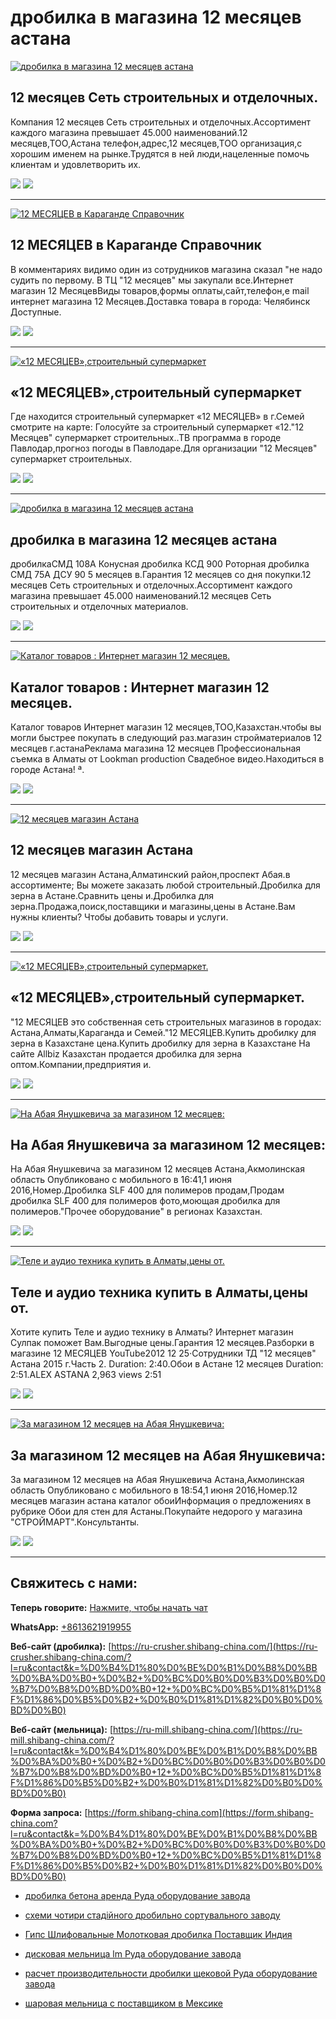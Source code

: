 # дробилка в магазина 12 месяцев астана

<a href="https://swt.shibang-china.com/?l=ru&img&k=%D0%B4%D1%80%D0%BE%D0%B1%D0%B8%D0%BB%D0%BA%D0%B0+%D0%B2+%D0%BC%D0%B0%D0%B3%D0%B0%D0%B7%D0%B8%D0%BD%D0%B0+12+%D0%BC%D0%B5%D1%81%D1%8F%D1%86%D0%B5%D0%B2+%D0%B0%D1%81%D1%82%D0%B0%D0%BD%D0%B0" target="_blank">![дробилка в магазина 12 месяцев астана](http://static.shibang-china.com/all-800x300/255.jpg)</a>

## 12 месяцев Сеть строительных и отделочных.
Компания 12 месяцев Сеть строительных и отделочных.Ассортимент каждого магазина превышает 45.000 наименований.12 месяцев,ТОО,Астана телефон,адрес,12 месяцев,ТОО организация,с хорошим именем на рынке.Трудятся в ней люди,нацеленные помочь клиентам и удовлетворить их.


<a href="https://whatsapp.shibangsoft.com/WhatsApp.php" target="_blank" title="WhatsApp">![](http://static.shibang-china.com/icon/whatsapp.png)</a> <a href="https://swt.shibang-china.com/?l=ru&icon&k=%D0%B4%D1%80%D0%BE%D0%B1%D0%B8%D0%BB%D0%BA%D0%B0+%D0%B2+%D0%BC%D0%B0%D0%B3%D0%B0%D0%B7%D0%B8%D0%BD%D0%B0+12+%D0%BC%D0%B5%D1%81%D1%8F%D1%86%D0%B5%D0%B2+%D0%B0%D1%81%D1%82%D0%B0%D0%BD%D0%B0" target="_blank">![](http://static.shibang-china.com/icon/chat-ru.png)</a>

---

<a href="https://swt.shibang-china.com/?l=ru&img&k=%D0%B4%D1%80%D0%BE%D0%B1%D0%B8%D0%BB%D0%BA%D0%B0+%D0%B2+%D0%BC%D0%B0%D0%B3%D0%B0%D0%B7%D0%B8%D0%BD%D0%B0+12+%D0%BC%D0%B5%D1%81%D1%8F%D1%86%D0%B5%D0%B2+%D0%B0%D1%81%D1%82%D0%B0%D0%BD%D0%B0" target="_blank">![12 МЕСЯЦЕВ в Караганде Справочник](http://static.shibang-china.com/all-800x300/832.jpg)</a>

## 12 МЕСЯЦЕВ в Караганде Справочник
В комментариях видимо один из сотрудников магазина сказал "не надо судить по первому. В ТЦ "12 месяцев" мы закупали все.Интернет магазин 12 МесяцевВиды товаров,формы оплаты,сайт,телефон,e mail интернет магазина 12 Месяцев.Доставка товара в города: Челябинск Доступные.


<a href="https://whatsapp.shibangsoft.com/WhatsApp.php" target="_blank" title="WhatsApp">![](http://static.shibang-china.com/icon/whatsapp.png)</a> <a href="https://swt.shibang-china.com/?l=ru&icon&k=%D0%B4%D1%80%D0%BE%D0%B1%D0%B8%D0%BB%D0%BA%D0%B0+%D0%B2+%D0%BC%D0%B0%D0%B3%D0%B0%D0%B7%D0%B8%D0%BD%D0%B0+12+%D0%BC%D0%B5%D1%81%D1%8F%D1%86%D0%B5%D0%B2+%D0%B0%D1%81%D1%82%D0%B0%D0%BD%D0%B0" target="_blank">![](http://static.shibang-china.com/icon/chat-ru.png)</a>

---

<a href="https://swt.shibang-china.com/?l=ru&img&k=%D0%B4%D1%80%D0%BE%D0%B1%D0%B8%D0%BB%D0%BA%D0%B0+%D0%B2+%D0%BC%D0%B0%D0%B3%D0%B0%D0%B7%D0%B8%D0%BD%D0%B0+12+%D0%BC%D0%B5%D1%81%D1%8F%D1%86%D0%B5%D0%B2+%D0%B0%D1%81%D1%82%D0%B0%D0%BD%D0%B0" target="_blank">![«12 МЕСЯЦЕВ»,строительный супермаркет](http://static.shibang-china.com/all-800x300/224.jpg)</a>

## «12 МЕСЯЦЕВ»,строительный супермаркет
Где находится строительный супермаркет «12 МЕСЯЦЕВ» в г.Семей смотрите на карте: Голосуйте за строительный супермаркет «12."12 Месяцев" супермаркет строительных..ТВ программа в городе Павлодар,прогноз погоды в Павлодаре.Для организации "12 Месяцев" супермаркет строительных.


<a href="https://whatsapp.shibangsoft.com/WhatsApp.php" target="_blank" title="WhatsApp">![](http://static.shibang-china.com/icon/whatsapp.png)</a> <a href="https://swt.shibang-china.com/?l=ru&icon&k=%D0%B4%D1%80%D0%BE%D0%B1%D0%B8%D0%BB%D0%BA%D0%B0+%D0%B2+%D0%BC%D0%B0%D0%B3%D0%B0%D0%B7%D0%B8%D0%BD%D0%B0+12+%D0%BC%D0%B5%D1%81%D1%8F%D1%86%D0%B5%D0%B2+%D0%B0%D1%81%D1%82%D0%B0%D0%BD%D0%B0" target="_blank">![](http://static.shibang-china.com/icon/chat-ru.png)</a>

---

<a href="https://swt.shibang-china.com/?l=ru&img&k=%D0%B4%D1%80%D0%BE%D0%B1%D0%B8%D0%BB%D0%BA%D0%B0+%D0%B2+%D0%BC%D0%B0%D0%B3%D0%B0%D0%B7%D0%B8%D0%BD%D0%B0+12+%D0%BC%D0%B5%D1%81%D1%8F%D1%86%D0%B5%D0%B2+%D0%B0%D1%81%D1%82%D0%B0%D0%BD%D0%B0" target="_blank">![дробилка в магазина 12 месяцев астана](http://static.shibang-china.com/all-800x300/1321.jpg)</a>

## дробилка в магазина 12 месяцев астана
дробилкаСМД 108А Конусная дробилка КСД 900 Роторная дробилка СМД 75А ДСУ 90 5 месяцев в.Гарантия 12 месяцев со дня покупки.12 месяцев Сеть строительных и отделочных.Ассортимент каждого магазина превышает 45.000 наименований.12 месяцев Сеть строительных и отделочных материалов.


<a href="https://whatsapp.shibangsoft.com/WhatsApp.php" target="_blank" title="WhatsApp">![](http://static.shibang-china.com/icon/whatsapp.png)</a> <a href="https://swt.shibang-china.com/?l=ru&icon&k=%D0%B4%D1%80%D0%BE%D0%B1%D0%B8%D0%BB%D0%BA%D0%B0+%D0%B2+%D0%BC%D0%B0%D0%B3%D0%B0%D0%B7%D0%B8%D0%BD%D0%B0+12+%D0%BC%D0%B5%D1%81%D1%8F%D1%86%D0%B5%D0%B2+%D0%B0%D1%81%D1%82%D0%B0%D0%BD%D0%B0" target="_blank">![](http://static.shibang-china.com/icon/chat-ru.png)</a>

---

<a href="https://swt.shibang-china.com/?l=ru&img&k=%D0%B4%D1%80%D0%BE%D0%B1%D0%B8%D0%BB%D0%BA%D0%B0+%D0%B2+%D0%BC%D0%B0%D0%B3%D0%B0%D0%B7%D0%B8%D0%BD%D0%B0+12+%D0%BC%D0%B5%D1%81%D1%8F%D1%86%D0%B5%D0%B2+%D0%B0%D1%81%D1%82%D0%B0%D0%BD%D0%B0" target="_blank">![Каталог товаров : Интернет магазин 12 месяцев.](http://static.shibang-china.com/all-800x300/1046.jpg)</a>

## Каталог товаров : Интернет магазин 12 месяцев.
Каталог товаров Интернет магазин 12 месяцев,ТОО,Казахстан.чтобы вы могли быстрее покупать в следующий раз.магазин стройматериалов 12 месяцев г.астанаРеклама магазина 12 месяцев Профессиональная съемка в Алматы от Lookman production Свадебное видео.Находиться в городе Астана! ª.


<a href="https://whatsapp.shibangsoft.com/WhatsApp.php" target="_blank" title="WhatsApp">![](http://static.shibang-china.com/icon/whatsapp.png)</a> <a href="https://swt.shibang-china.com/?l=ru&icon&k=%D0%B4%D1%80%D0%BE%D0%B1%D0%B8%D0%BB%D0%BA%D0%B0+%D0%B2+%D0%BC%D0%B0%D0%B3%D0%B0%D0%B7%D0%B8%D0%BD%D0%B0+12+%D0%BC%D0%B5%D1%81%D1%8F%D1%86%D0%B5%D0%B2+%D0%B0%D1%81%D1%82%D0%B0%D0%BD%D0%B0" target="_blank">![](http://static.shibang-china.com/icon/chat-ru.png)</a>

---

<a href="https://swt.shibang-china.com/?l=ru&img&k=%D0%B4%D1%80%D0%BE%D0%B1%D0%B8%D0%BB%D0%BA%D0%B0+%D0%B2+%D0%BC%D0%B0%D0%B3%D0%B0%D0%B7%D0%B8%D0%BD%D0%B0+12+%D0%BC%D0%B5%D1%81%D1%8F%D1%86%D0%B5%D0%B2+%D0%B0%D1%81%D1%82%D0%B0%D0%BD%D0%B0" target="_blank">![12 месяцев магазин Астана](http://static.shibang-china.com/all-800x300/1184.jpg)</a>

## 12 месяцев магазин Астана
12 месяцев магазин Астана,Алматинский район,проспект Абая.в ассортименте; Вы можете заказать любой строительный.Дробилка для зерна в Астане.Сравнить цены и.Дробилка для зерна.Продажа,поиск,поставщики и магазины,цены в Астане.Вам нужны клиенты? Чтобы добавить товары и услуги.


<a href="https://whatsapp.shibangsoft.com/WhatsApp.php" target="_blank" title="WhatsApp">![](http://static.shibang-china.com/icon/whatsapp.png)</a> <a href="https://swt.shibang-china.com/?l=ru&icon&k=%D0%B4%D1%80%D0%BE%D0%B1%D0%B8%D0%BB%D0%BA%D0%B0+%D0%B2+%D0%BC%D0%B0%D0%B3%D0%B0%D0%B7%D0%B8%D0%BD%D0%B0+12+%D0%BC%D0%B5%D1%81%D1%8F%D1%86%D0%B5%D0%B2+%D0%B0%D1%81%D1%82%D0%B0%D0%BD%D0%B0" target="_blank">![](http://static.shibang-china.com/icon/chat-ru.png)</a>

---

<a href="https://swt.shibang-china.com/?l=ru&img&k=%D0%B4%D1%80%D0%BE%D0%B1%D0%B8%D0%BB%D0%BA%D0%B0+%D0%B2+%D0%BC%D0%B0%D0%B3%D0%B0%D0%B7%D0%B8%D0%BD%D0%B0+12+%D0%BC%D0%B5%D1%81%D1%8F%D1%86%D0%B5%D0%B2+%D0%B0%D1%81%D1%82%D0%B0%D0%BD%D0%B0" target="_blank">![«12 МЕСЯЦЕВ»,строительный супермаркет.](http://static.shibang-china.com/all-800x300/675.jpg)</a>

## «12 МЕСЯЦЕВ»,строительный супермаркет.
"12 МЕСЯЦЕВ это собственная сеть строительных магазинов в городах: Астана,Алматы,Караганда и Семей."12 МЕСЯЦЕВ.Купить дробилку для зерна в Казахстане цена.Купить дробилку для зерна в Казахстане На сайте Allbiz Казахстан продается дробилка для зерна оптом.Компании,предприятия и.


<a href="https://whatsapp.shibangsoft.com/WhatsApp.php" target="_blank" title="WhatsApp">![](http://static.shibang-china.com/icon/whatsapp.png)</a> <a href="https://swt.shibang-china.com/?l=ru&icon&k=%D0%B4%D1%80%D0%BE%D0%B1%D0%B8%D0%BB%D0%BA%D0%B0+%D0%B2+%D0%BC%D0%B0%D0%B3%D0%B0%D0%B7%D0%B8%D0%BD%D0%B0+12+%D0%BC%D0%B5%D1%81%D1%8F%D1%86%D0%B5%D0%B2+%D0%B0%D1%81%D1%82%D0%B0%D0%BD%D0%B0" target="_blank">![](http://static.shibang-china.com/icon/chat-ru.png)</a>

---

<a href="https://swt.shibang-china.com/?l=ru&img&k=%D0%B4%D1%80%D0%BE%D0%B1%D0%B8%D0%BB%D0%BA%D0%B0+%D0%B2+%D0%BC%D0%B0%D0%B3%D0%B0%D0%B7%D0%B8%D0%BD%D0%B0+12+%D0%BC%D0%B5%D1%81%D1%8F%D1%86%D0%B5%D0%B2+%D0%B0%D1%81%D1%82%D0%B0%D0%BD%D0%B0" target="_blank">![На Абая Янушкевича за магазином 12 месяцев:](http://static.shibang-china.com/all-800x300/189.jpg)</a>

## На Абая Янушкевича за магазином 12 месяцев:
На Абая Янушкевича за магазином 12 месяцев Астана,Акмолинская область Опубликовано с мобильного в 16:41,1 июня 2016,Номер.Дробилка SLF 400 для полимеров продам,Продам дробилка SLF 400 для полимеров фото,моющая дробилка для полимеров."Прочее оборудование" в регионах Казахстан.


<a href="https://whatsapp.shibangsoft.com/WhatsApp.php" target="_blank" title="WhatsApp">![](http://static.shibang-china.com/icon/whatsapp.png)</a> <a href="https://swt.shibang-china.com/?l=ru&icon&k=%D0%B4%D1%80%D0%BE%D0%B1%D0%B8%D0%BB%D0%BA%D0%B0+%D0%B2+%D0%BC%D0%B0%D0%B3%D0%B0%D0%B7%D0%B8%D0%BD%D0%B0+12+%D0%BC%D0%B5%D1%81%D1%8F%D1%86%D0%B5%D0%B2+%D0%B0%D1%81%D1%82%D0%B0%D0%BD%D0%B0" target="_blank">![](http://static.shibang-china.com/icon/chat-ru.png)</a>

---

<a href="https://swt.shibang-china.com/?l=ru&img&k=%D0%B4%D1%80%D0%BE%D0%B1%D0%B8%D0%BB%D0%BA%D0%B0+%D0%B2+%D0%BC%D0%B0%D0%B3%D0%B0%D0%B7%D0%B8%D0%BD%D0%B0+12+%D0%BC%D0%B5%D1%81%D1%8F%D1%86%D0%B5%D0%B2+%D0%B0%D1%81%D1%82%D0%B0%D0%BD%D0%B0" target="_blank">![Теле и аудио техника купить в Алматы,цены от.](http://static.shibang-china.com/all-800x300/1198.jpg)</a>

## Теле и аудио техника купить в Алматы,цены от.
Хотите купить Теле и аудио технику в Алматы? Интернет магазин Сулпак поможет Вам.Выгодные цены.Гарантия 12 месяцев.Разборки в магазине 12 МЕСЯЦЕВ YouTube2012 12 25·Сотрудники ТД "12 месяцев" Астана 2015 г.Часть 2. Duration: 2:40.Обои в Астане 12 месяцев Duration: 2:51.ALEX ASTANA 2,963 views 2:51


<a href="https://whatsapp.shibangsoft.com/WhatsApp.php" target="_blank" title="WhatsApp">![](http://static.shibang-china.com/icon/whatsapp.png)</a> <a href="https://swt.shibang-china.com/?l=ru&icon&k=%D0%B4%D1%80%D0%BE%D0%B1%D0%B8%D0%BB%D0%BA%D0%B0+%D0%B2+%D0%BC%D0%B0%D0%B3%D0%B0%D0%B7%D0%B8%D0%BD%D0%B0+12+%D0%BC%D0%B5%D1%81%D1%8F%D1%86%D0%B5%D0%B2+%D0%B0%D1%81%D1%82%D0%B0%D0%BD%D0%B0" target="_blank">![](http://static.shibang-china.com/icon/chat-ru.png)</a>

---

<a href="https://swt.shibang-china.com/?l=ru&img&k=%D0%B4%D1%80%D0%BE%D0%B1%D0%B8%D0%BB%D0%BA%D0%B0+%D0%B2+%D0%BC%D0%B0%D0%B3%D0%B0%D0%B7%D0%B8%D0%BD%D0%B0+12+%D0%BC%D0%B5%D1%81%D1%8F%D1%86%D0%B5%D0%B2+%D0%B0%D1%81%D1%82%D0%B0%D0%BD%D0%B0" target="_blank">![За магазином 12 месяцев на Абая Янушкевича:](http://static.shibang-china.com/all-800x300/1277.jpg)</a>

## За магазином 12 месяцев на Абая Янушкевича:
За магазином 12 месяцев на Абая Янушкевича Астана,Акмолинская область Опубликовано с мобильного в 18:54,1 июня 2016,Номер.12 месяцев магазин астана каталог обоиИнформация о предложениях в рубрике Обои для стен для Астаны.Покупайте недорого у магазина "СТРОЙМАРТ".Консультанты.


<a href="https://whatsapp.shibangsoft.com/WhatsApp.php" target="_blank" title="WhatsApp">![](http://static.shibang-china.com/icon/whatsapp.png)</a> <a href="https://swt.shibang-china.com/?l=ru&icon&k=%D0%B4%D1%80%D0%BE%D0%B1%D0%B8%D0%BB%D0%BA%D0%B0+%D0%B2+%D0%BC%D0%B0%D0%B3%D0%B0%D0%B7%D0%B8%D0%BD%D0%B0+12+%D0%BC%D0%B5%D1%81%D1%8F%D1%86%D0%B5%D0%B2+%D0%B0%D1%81%D1%82%D0%B0%D0%BD%D0%B0" target="_blank">![](http://static.shibang-china.com/icon/chat-ru.png)</a>

---
## Свяжитесь с нами:

**Теперь говорите:** [Нажмите, чтобы начать чат](https://swt.shibang-china.com?l=ru&contact&k=%D0%B4%D1%80%D0%BE%D0%B1%D0%B8%D0%BB%D0%BA%D0%B0+%D0%B2+%D0%BC%D0%B0%D0%B3%D0%B0%D0%B7%D0%B8%D0%BD%D0%B0+12+%D0%BC%D0%B5%D1%81%D1%8F%D1%86%D0%B5%D0%B2+%D0%B0%D1%81%D1%82%D0%B0%D0%BD%D0%B0)

**WhatsApp:**  [+8613621919955](https://whatsapp.shibangsoft.com/WhatsApp.php)

**Веб-сайт (дробилка):** [https://ru-crusher.shibang-china.com/](https://ru-crusher.shibang-china.com/?l=ru&contact&k=%D0%B4%D1%80%D0%BE%D0%B1%D0%B8%D0%BB%D0%BA%D0%B0+%D0%B2+%D0%BC%D0%B0%D0%B3%D0%B0%D0%B7%D0%B8%D0%BD%D0%B0+12+%D0%BC%D0%B5%D1%81%D1%8F%D1%86%D0%B5%D0%B2+%D0%B0%D1%81%D1%82%D0%B0%D0%BD%D0%B0)

**Веб-сайт (мельница):** [https://ru-mill.shibang-china.com/](https://ru-mill.shibang-china.com/?l=ru&contact&k=%D0%B4%D1%80%D0%BE%D0%B1%D0%B8%D0%BB%D0%BA%D0%B0+%D0%B2+%D0%BC%D0%B0%D0%B3%D0%B0%D0%B7%D0%B8%D0%BD%D0%B0+12+%D0%BC%D0%B5%D1%81%D1%8F%D1%86%D0%B5%D0%B2+%D0%B0%D1%81%D1%82%D0%B0%D0%BD%D0%B0)

**Форма запроса:** [https://form.shibang-china.com](https://form.shibang-china.com?l=ru&contact&k=%D0%B4%D1%80%D0%BE%D0%B1%D0%B8%D0%BB%D0%BA%D0%B0+%D0%B2+%D0%BC%D0%B0%D0%B3%D0%B0%D0%B7%D0%B8%D0%BD%D0%B0+12+%D0%BC%D0%B5%D1%81%D1%8F%D1%86%D0%B5%D0%B2+%D0%B0%D1%81%D1%82%D0%B0%D0%BD%D0%B0)

* [дробилка бетона аренда Руда оборудование завода](../98/%D0%B4%D1%80%D0%BE%D0%B1%D0%B8%D0%BB%D0%BA%D0%B0%20%D0%B1%D0%B5%D1%82%D0%BE%D0%BD%D0%B0%20%D0%B0%D1%80%D0%B5%D0%BD%D0%B4%D0%B0%20%D0%A0%D1%83%D0%B4%D0%B0%20%D0%BE%D0%B1%D0%BE%D1%80%D1%83%D0%B4%D0%BE%D0%B2%D0%B0%D0%BD%D0%B8%D0%B5%20%D0%B7%D0%B0%D0%B2%D0%BE%D0%B4%D0%B0.md)

* [схеми чотири стадійного дробильно сортувального заводу](../92/%D1%81%D1%85%D0%B5%D0%BC%D0%B8%20%D1%87%D0%BE%D1%82%D0%B8%D1%80%D0%B8%20%D1%81%D1%82%D0%B0%D0%B4%D1%96%D0%B9%D0%BD%D0%BE%D0%B3%D0%BE%20%D0%B4%D1%80%D0%BE%D0%B1%D0%B8%D0%BB%D1%8C%D0%BD%D0%BE%20%D1%81%D0%BE%D1%80%D1%82%D1%83%D0%B2%D0%B0%D0%BB%D1%8C%D0%BD%D0%BE%D0%B3%D0%BE%20%D0%B7%D0%B0%D0%B2%D0%BE%D0%B4%D1%83.md)

* [Гипс Шлифовальные Молотковая дробилка Поставщик Индия](../104/%D0%93%D0%B8%D0%BF%D1%81%20%D0%A8%D0%BB%D0%B8%D1%84%D0%BE%D0%B2%D0%B0%D0%BB%D1%8C%D0%BD%D1%8B%D0%B5%20%D0%9C%D0%BE%D0%BB%D0%BE%D1%82%D0%BA%D0%BE%D0%B2%D0%B0%D1%8F%20%D0%B4%D1%80%D0%BE%D0%B1%D0%B8%D0%BB%D0%BA%D0%B0%20%D0%9F%D0%BE%D1%81%D1%82%D0%B0%D0%B2%D1%89%D0%B8%D0%BA%20%D0%98%D0%BD%D0%B4%D0%B8%D1%8F.md)

* [дисковая мельница lm Руда оборудование завода](../97/%D0%B4%D0%B8%D1%81%D0%BA%D0%BE%D0%B2%D0%B0%D1%8F%20%D0%BC%D0%B5%D0%BB%D1%8C%D0%BD%D0%B8%D1%86%D0%B0%20lm%20%D0%A0%D1%83%D0%B4%D0%B0%20%D0%BE%D0%B1%D0%BE%D1%80%D1%83%D0%B4%D0%BE%D0%B2%D0%B0%D0%BD%D0%B8%D0%B5%20%D0%B7%D0%B0%D0%B2%D0%BE%D0%B4%D0%B0.md)

* [расчет производительности дробилки щековой Руда оборудование завода](../97/%D1%80%D0%B0%D1%81%D1%87%D0%B5%D1%82%20%D0%BF%D1%80%D0%BE%D0%B8%D0%B7%D0%B2%D0%BE%D0%B4%D0%B8%D1%82%D0%B5%D0%BB%D1%8C%D0%BD%D0%BE%D1%81%D1%82%D0%B8%20%D0%B4%D1%80%D0%BE%D0%B1%D0%B8%D0%BB%D0%BA%D0%B8%20%D1%89%D0%B5%D0%BA%D0%BE%D0%B2%D0%BE%D0%B9%20%D0%A0%D1%83%D0%B4%D0%B0%20%D0%BE%D0%B1%D0%BE%D1%80%D1%83%D0%B4%D0%BE%D0%B2%D0%B0%D0%BD%D0%B8%D0%B5%20%D0%B7%D0%B0%D0%B2%D0%BE%D0%B4%D0%B0.md)

* [шаровая мельница с поставщиком в Мексике](../104/%D1%88%D0%B0%D1%80%D0%BE%D0%B2%D0%B0%D1%8F%20%D0%BC%D0%B5%D0%BB%D1%8C%D0%BD%D0%B8%D1%86%D0%B0%20%D1%81%20%D0%BF%D0%BE%D1%81%D1%82%D0%B0%D0%B2%D1%89%D0%B8%D0%BA%D0%BE%D0%BC%20%D0%B2%20%D0%9C%D0%B5%D0%BA%D1%81%D0%B8%D0%BA%D0%B5.md)